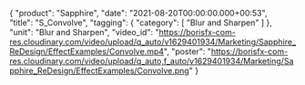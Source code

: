 {
   "product": "Sapphire",
   "date": "2021-08-20T00:00:00.000+00:53",  
   "title": "S_Convolve",
   "tagging": {
   "category": [
      "Blur and Sharpen"
    ]
   },
   "unit": "Blur and Sharpen",
   "video_id": "https://borisfx-com-res.cloudinary.com/video/upload/q_auto/v1629401934/Marketing/Sapphire_ReDesign/EffectExamples/Convolve.mp4",
   "poster": "https://borisfx-com-res.cloudinary.com/video/upload/q_auto,f_auto/v1629401934/Marketing/Sapphire_ReDesign/EffectExamples/Convolve.png"
}